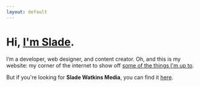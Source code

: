 ```yaml
---
layout: default
---
```


# Hi, [I'm Slade](/about).

I’m a developer, web designer, and content creator. Oh, and this is my website: my corner of the internet to show off [some of the things I'm up to](/posts). 

But if you're looking for **Slade Watkins Media**, you can find it [here](https://media.sites.sladewatkins.com).